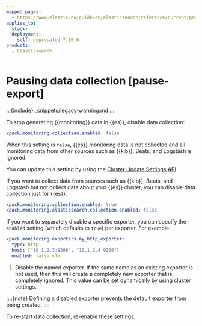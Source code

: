 ```yaml
---
mapped_pages:
  - https://www.elastic.co/guide/en/elasticsearch/reference/current/pause-export.html
applies_to:
  stack:
  deployment:
    self: deprecated 7.16.0
products:
  - Elasticsearch
---
```



# Pausing data collection [pause-export]

:::{include} _snippets/legacy-warning.md
:::

To stop generating {{monitoring}} data in {{es}}, disable data collection:

```yaml
xpack.monitoring.collection.enabled: false
```

When this setting is `false`, {{es}} monitoring data is not collected and all monitoring data from other sources such as {{kib}}, Beats, and Logstash is ignored.

You can update this setting by using the [Cluster Update Settings API](https://www.elastic.co/docs/api/doc/elasticsearch/operation/operation-cluster-put-settings).

If you want to collect data from sources such as {{kib}}, Beats, and Logstash but not collect data about your {{es}} cluster, you can disable data collection just for {{es}}:

```yaml
xpack.monitoring.collection.enabled: true
xpack.monitoring.elasticsearch.collection.enabled: false
```

If you want to separately disable a specific exporter, you can specify the `enabled` setting (which defaults to `true`) per exporter. For example:

```yaml
xpack.monitoring.exporters.my_http_exporter:
  type: http
  host: ["10.1.2.3:9200", "10.1.2.4:9200"]
  enabled: false <1>
```

1. Disable the named exporter. If the same name as an existing exporter is not used, then this will create a completely new exporter that is completely ignored. This value can be set dynamically by using cluster settings.


::::{note} 
Defining a disabled exporter prevents the default exporter from being created.
::::


To re-start data collection, re-enable these settings.

